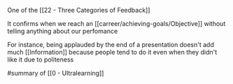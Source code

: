 One of the [[22 - Three Categories of Feedback]]

It confirms when we reach an [[carreer/achieving-goals/Objective]] without telling anything about our perfomance

For instance, being applauded by the end of a presentation doesn't add much [[Information]] because people tend to do it even when they didn't like it due to politeness

#summary  of [[0 - Ultralearning]]